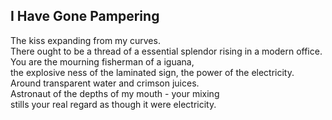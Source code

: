 I Have Gone Pampering
---------------------
The kiss expanding from my curves.  
There ought to be a thread of a essential splendor rising in a modern office.  
You are the mourning fisherman of a iguana,  
the explosive ness of the laminated sign, the power of the electricity.  
Around transparent water and crimson juices.  
Astronaut of the depths of my mouth - your mixing  
stills your real regard as though it were electricity.  
